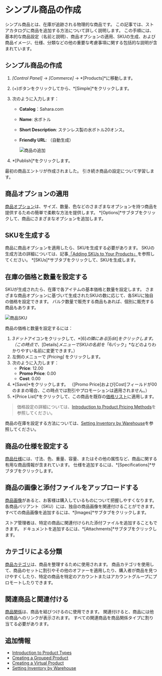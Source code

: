 # シンプル商品の作成

シンプル商品とは、在庫が追跡される物理的な商品です。 この記事では、ストアカタログに商品を追加する方法について詳しく説明します。 この手順には、基本的な商品設定（名前と説明）、商品オプションの適用、SKUの生成、および商品イメージ、仕様、分類などの他の重要な考慮事項に関する包括的な説明が含まれています。

## シンプル商品の作成

1.  *[Control Panel]* → *[Commerce]* → *[Products]*に移動します。

2.  (+)ボタンをクリックしてから、*[Simple]*をクリックします。

3.  次のように入力します：

      - **Catalog**：Sahara.com

      - **Name**: 水ボトル

      - **Short Description**: ステンレス製の水ボトル20オンス。

      - **Friendly URL**: （自動生成）

        ![商品の追加](./creating-a-simple-product/images/01.png)

4.  *[Publish]*をクリックします。

最初の商品エントリが作成されました。 引き続き商品の設定について学習します。

## 商品オプションの適用

[商品オプション](./customizing-your-product-with-product-options.md)は、サイズ、数量、色などのさまざまなオプションを持つ商品を提供するための簡単で柔軟な方法を提供します。 *[Options]*サブタブをクリックして、商品にさまざまなオプションを追加します。

## SKUを生成する

商品に商品オプションを適用したら、SKUを生成する必要があります。 SKUの生成方法の詳細については、記事[「Adding SKUs to Your Products」](./adding-skus-to-your-products.md)を参照してください。 *[SKUs]*サブタブをクリックして、SKUを生成します。

## 在庫の価格と数量を設定する

SKUが生成されたら、在庫で各アイテムの基本価格と数量を設定します。 さまざまな商品オプションに基づいて生成されたSKUの数に応じて、各SKUに独自の価格を設定できます。 バルク数量で販売する商品もあれば、個別に販売する商品もあります。

![商品SKU](./creating-a-simple-product/images/02.png)

商品の価格と数量を設定するには：

1.  *3ドット*アイコンをクリックして、*[6]*の隣にある*[Edit]*をクリックします。 （この時点で、*[Details]*メニューでSKUの名前を*「6パック」*などのよりわかりやすい名前に変更できます。）
2.  左側のメニューで *[Pricing]* をクリックします。
3.  次のように入力します：
      - **Price**: 12.00
      - **Promo Price**: 0.00
      - **Cost**: 0.00
4.  *[Save]*をクリックします。 （[Promo Price]および[Cost]フィールドが00のままの場合、この時点では割引やプロモーションは適用されません。）
5.  *[Price List]*をクリックして、この商品を既存の[価格リスト](../managing-price/adding-products-to-a-price-list.md)に適用します。

> 価格設定の詳細については、[Introduction to Product Pricing Methods](../managing-price/introduction-to-product-pricing-methods.md)を参照してください。

商品の在庫を設定する方法については、[Setting Inventory by Warehouse](../managing-inventory/setting-inventory-by-warehouse.md)を参照してください。

## 商品の仕様を設定する

[商品仕様](./specifications.md)には、寸法、色、重量、容量、またはその他の属性など、商品に関する有用な商品情報が含まれています。 仕様を追加するには、*[Specifications]*サブタブをクリックします。

## 商品の画像と添付ファイルをアップロードする

[商品画像](./product-images.md)があると、お客様は購入しているものについて把握しやすくなります。 各商品バリアント（SKU）には、独自の商品画像を関連付けることができます。 すべての商品画像を追加するには、*[Images]*サブタブをクリックします。

ストア管理者は、特定の商品に関連付けられた添付ファイルを追加することもできます。 ドキュメントを追加するには、*[Attachments]*サブタブをクリックします。

## カテゴリによる分類

[商品カテゴリ](./creating-a-new-product-category.md)は、商品を整理するために使用されます。 商品カテゴリを使用して、商品のセットに割引やその他のオファーを適用したり、購入者が商品を見つけやすくしたり、特定の商品を特定のアカウントまたはアカウントグループにプロモートしたりできます。

## 関連商品と関連付ける

[商品関係](./related-products-up-sells-and-cross-sells.md)は、商品を結びつけるのに使用できます。 関連付けると、商品には他の商品へのリンクが表示されます。 すべての関連商品を商品関係タイプに割り当てる必要があります。

## 追加情報

  - [Introduction to Product Types](./introduction-to-product-types.md)
  - [Creating a Grouped Product](./creating-a-grouped-product.md)
  - [Creating a Virtual Product](./creating-a-virtual-product.md)
  - [Setting Inventory by Warehouse](../managing-inventory/setting-inventory-by-warehouse.md)
